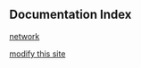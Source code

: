 Documentation Index
-------------------

[network](network.html)

[modify this site](editsite.html)

